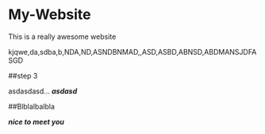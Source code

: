 # My-Website

This is a really awesome website

kjqwe,da,sdba,b,NDA,ND,ASNDBNMAD,,ASD,ASBD,ABNSD,ABDMANSJDFASGD

##step 3

asdasdasd... ___asdasd___##Blblalbalbla___nice to meet you___
